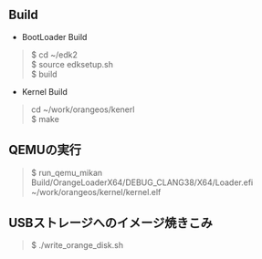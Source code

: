 
## 

## Build

- BootLoader Build
> \$ cd ~/edk2  
> \$ source edksetup.sh  
> \$ build

- Kernel Build
> cd ~/work/orangeos/kenerl  
> $ make

## QEMUの実行
  > $ run_qemu_mikan Build/OrangeLoaderX64/DEBUG_CLANG38/X64/Loader.efi ~/work/orangeos/kernel/kernel.elf


## USBストレージへのイメージ焼きこみ
  > $ ./write_orange_disk.sh 
  
